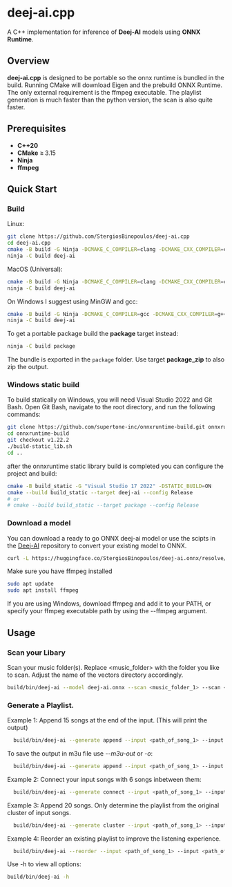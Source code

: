 # deej‑ai.cpp

A C++ implementation for inference of **Deej‑AI** models using **ONNX Runtime**.


##  Overview

**deej‑ai.cpp** is designed to be portable so the onnx runtime is bundled in the build. Running CMake will download Eigen and the prebuild ONNX Runtime. The only external requirement is the ffmpeg executable. The playlist generation is much faster than the python version, the scan is also quite faster.


## Prerequisites

- **C++20**
- **CMake** ≥ 3.15
- **Ninja**
- **ffmpeg**

## Quick Start
### Build
Linux:
```bash
git clone https://github.com/StergiosBinopoulos/deej-ai.cpp
cd deej-ai.cpp
cmake -B build -G Ninja -DCMAKE_C_COMPILER=clang -DCMAKE_CXX_COMPILER=clang++ -DCMAKE_BUILD_TYPE=Release
ninja -C build deej-ai
```
MacOS (Universal):
```bash
cmake -B build -G Ninja -DCMAKE_C_COMPILER=clang -DCMAKE_CXX_COMPILER=clang++ -DCMAKE_BUILD_TYPE=Release -DCMAKE_OSX_ARCHITECTURES="arm64;x86_64"
ninja -C build deej-ai
```
On Windows I suggest using MinGW and gcc:
```bash
cmake -B build -G Ninja -DCMAKE_C_COMPILER=gcc -DCMAKE_CXX_COMPILER=g++ -DCMAKE_BUILD_TYPE=Release
ninja -C build deej-ai
```
To get a portable package build the **package** target instead:
```bash
ninja -C build package
```
The bundle is exported in the `package` folder. Use target **package_zip** to also zip the output.

### Windows static build
To build statically on Windows, you will need Visual Studio 2022 and Git Bash.
Open Git Bash, navigate to the root directory, and run the following commands:
```bash
git clone https://github.com/supertone-inc/onnxruntime-build.git onnxruntime-build
cd onnxruntime-build
git checkout v1.22.2
./build-static_lib.sh
cd ..
```
after the onnxruntime static library build is completed you can configure the project and build:
```bash
cmake -B build_static -G "Visual Studio 17 2022" -DSTATIC_BUILD=ON
cmake --build build_static --target deej-ai --config Release
# or 
# cmake --build build_static --target package --config Release
```

### Download a model
You can download a ready to go ONNX deej-ai model or use the scipts in the [Deej-AI](https://github.com/teticio/Deej-AI) repository to convert your existing model to ONNX.
```bash
curl -L https://huggingface.co/StergiosBinopoulos/deej-ai.onnx/resolve/main/deej-ai.onnx?download=true --output deej-ai.onnx
```
Make sure you have ffmpeg installed
```bash
sudo apt update
sudo apt install ffmpeg
```
If you are using Windows, download ffmpeg and add it to your PATH, or specify your ffmpeg executable path by using the --ffmpeg argument.
## Usage

### Scan your Libary
Scan your music folder(s). Replace <music_folder> with the folder you like to scan. Adjust the name of the vectors directory accordingly.
```bash
build/bin/deej-ai --model deej-ai.onnx --scan <music_folder_1> --scan <music_folder_2> --vec-dir test_folder
```

### Generate a Playlist. 

Example 1: Append 15 songs at the end of the input. (This will print the output)
```bash
  build/bin/deej-ai --generate append --input <path_of_song_1> --input <path_of_song_2> ... --nsongs 15 --vec-dir test_folder
```
To save the output in m3u file use *--m3u-out* or *-o*:
```bash
  build/bin/deej-ai --generate append --input <path_of_song_1> --input <path_of_song_2> ... --nsongs 15 --vec-dir test_folder --m3u-out playlist.m3u
```

Example 2: Connect your input songs with 6 songs inbetween them:
```bash
  build/bin/deej-ai --generate connect --input <path_of_song_1> --input <path_of_song_2> --nsongs 6 --vec-dir test_folder
```
Example 3: Append 20 songs. Only determine the playlist from the original cluster of input songs.
```bash
  build/bin/deej-ai --generate cluster --input <path_of_song_1> --input <path_of_song_2> --nsongs 20 --vec-dir test_folder
```
Example 4: Reorder an existing playlist to improve the listening experience.
```bash
  build/bin/deej-ai --reorder --input <path_of_song_1> --input <path_of_song_2> ... --first <path_of_song_1>
```


Use -h to view all options:
```bash
build/bin/deej-ai -h
```
